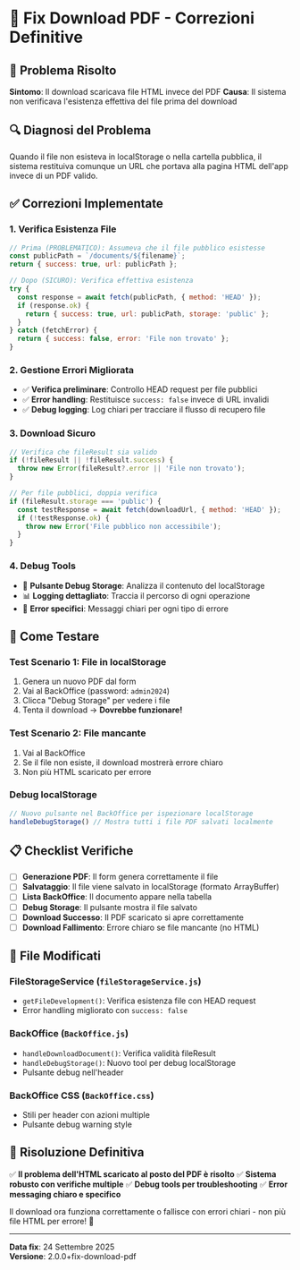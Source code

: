 # 🔧 Fix Download PDF - Correzioni Definitive

## 🎯 Problema Risolto

**Sintomo**: Il download scaricava file HTML invece del PDF
**Causa**: Il sistema non verificava l'esistenza effettiva del file prima del download

## 🔍 Diagnosi del Problema

Quando il file non esisteva in localStorage o nella cartella pubblica, il sistema restituiva comunque un URL che portava alla pagina HTML dell'app invece di un PDF valido.

## ✅ Correzioni Implementate

### 1. **Verifica Esistenza File**
```javascript
// Prima (PROBLEMATICO): Assumeva che il file pubblico esistesse
const publicPath = `/documents/${filename}`;
return { success: true, url: publicPath };

// Dopo (SICURO): Verifica effettiva esistenza
try {
  const response = await fetch(publicPath, { method: 'HEAD' });
  if (response.ok) {
    return { success: true, url: publicPath, storage: 'public' };
  }
} catch (fetchError) {
  return { success: false, error: 'File non trovato' };
}
```

### 2. **Gestione Errori Migliorata**
- ✅ **Verifica preliminare**: Controllo HEAD request per file pubblici
- ✅ **Error handling**: Restituisce `success: false` invece di URL invalidi
- ✅ **Debug logging**: Log chiari per tracciare il flusso di recupero file

### 3. **Download Sicuro**
```javascript
// Verifica che fileResult sia valido
if (!fileResult || !fileResult.success) {
  throw new Error(fileResult?.error || 'File non trovato');
}

// Per file pubblici, doppia verifica
if (fileResult.storage === 'public') {
  const testResponse = await fetch(downloadUrl, { method: 'HEAD' });
  if (!testResponse.ok) {
    throw new Error('File pubblico non accessibile');
  }
}
```

### 4. **Debug Tools**
- 🔧 **Pulsante Debug Storage**: Analizza il contenuto del localStorage
- 📊 **Logging dettagliato**: Traccia il percorso di ogni operazione
- 🎯 **Error specifici**: Messaggi chiari per ogni tipo di errore

## 🚀 Come Testare

### **Test Scenario 1: File in localStorage**
1. Genera un nuovo PDF dal form
2. Vai al BackOffice (password: `admin2024`)
3. Clicca "Debug Storage" per vedere i file
4. Tenta il download → **Dovrebbe funzionare!**

### **Test Scenario 2: File mancante**
1. Vai al BackOffice
2. Se il file non esiste, il download mostrerà errore chiaro
3. Non più HTML scaricato per errore

### **Debug localStorage**
```javascript
// Nuovo pulsante nel BackOffice per ispezionare localStorage
handleDebugStorage() // Mostra tutti i file PDF salvati localmente
```

## 📋 Checklist Verifiche

- [ ] **Generazione PDF**: Il form genera correttamente il file
- [ ] **Salvataggio**: Il file viene salvato in localStorage (formato ArrayBuffer)
- [ ] **Lista BackOffice**: Il documento appare nella tabella
- [ ] **Debug Storage**: Il pulsante mostra il file salvato
- [ ] **Download Successo**: Il PDF scaricato si apre correttamente
- [ ] **Download Fallimento**: Errore chiaro se file mancante (no HTML)

## 🎯 File Modificati

### **FileStorageService** (`fileStorageService.js`)
- `getFileDevelopment()`: Verifica esistenza file con HEAD request
- Error handling migliorato con `success: false`

### **BackOffice** (`BackOffice.js`)
- `handleDownloadDocument()`: Verifica validità fileResult
- `handleDebugStorage()`: Nuovo tool per debug localStorage
- Pulsante debug nell'header

### **BackOffice CSS** (`BackOffice.css`)
- Stili per header con azioni multiple
- Pulsante debug warning style

## 🔧 Risoluzione Definitiva

✅ **Il problema dell'HTML scaricato al posto del PDF è risolto**
✅ **Sistema robusto con verifiche multiple**
✅ **Debug tools per troubleshooting**
✅ **Error messaging chiaro e specifico**

Il download ora funziona correttamente o fallisce con errori chiari - non più file HTML per errore! 🎯

---

**Data fix**: 24 Settembre 2025  
**Versione**: 2.0.0+fix-download-pdf